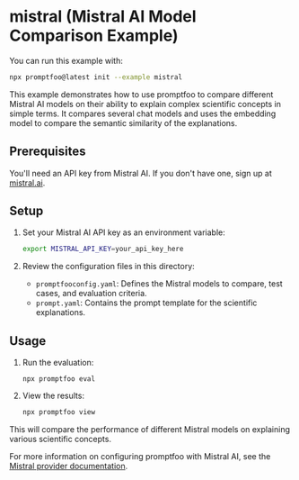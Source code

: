 # mistral (Mistral AI Model Comparison Example)

You can run this example with:

```bash
npx promptfoo@latest init --example mistral
```

This example demonstrates how to use promptfoo to compare different Mistral AI models on their ability to explain complex scientific concepts in simple terms. It compares several chat models and uses the embedding model to compare the semantic similarity of the explanations.

## Prerequisites

You'll need an API key from Mistral AI. If you don't have one, sign up at [mistral.ai](https://mistral.ai/).

## Setup

1. Set your Mistral AI API key as an environment variable:

   ```sh
   export MISTRAL_API_KEY=your_api_key_here
   ```

2. Review the configuration files in this directory:
   - `promptfooconfig.yaml`: Defines the Mistral models to compare, test cases, and evaluation criteria.
   - `prompt.yaml`: Contains the prompt template for the scientific explanations.

## Usage

1. Run the evaluation:

   ```
   npx promptfoo eval
   ```

2. View the results:

   ```sh
   npx promptfoo view
   ```

This will compare the performance of different Mistral models on explaining various scientific concepts.

For more information on configuring promptfoo with Mistral AI, see the [Mistral provider documentation](https://www.promptfoo.dev/docs/providers/mistral).

